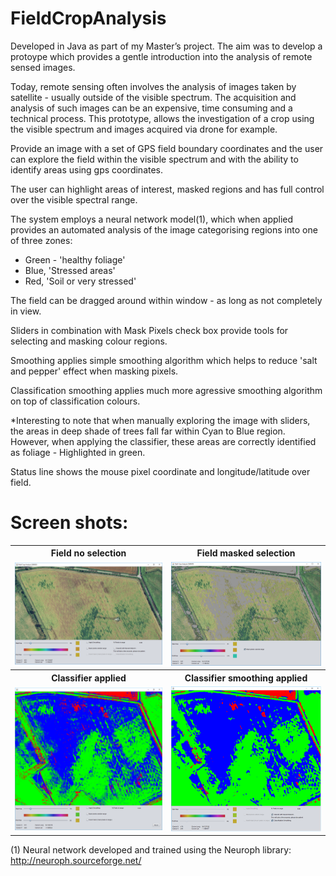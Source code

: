 # FieldCropAnalysis

Developed in Java as part of my Master’s project. The aim was to develop a protoype which provides a gentle introduction into the analysis of remote sensed images. 

Today, remote sensing often involves the analysis of images taken by satellite - usually outside of the visible spectrum. The acquisition and analysis of such images can be an expensive, time consuming and a technical process. This prototype, allows the investigation of a crop using the visible spectrum and images acquired via drone for example.

Provide an image with a set of GPS field boundary coordinates and the user can explore the field within the visible spectrum and with the ability to identify areas using gps coordinates. 

The user can highlight areas of interest, masked regions and has full control over the visible spectral range.

The system employs a neural network model(1), which when applied provides an automated analysis of the image categorising regions into one of three zones:

* Green - 'healthy foliage'
* Blue, 'Stressed areas'
* Red, 'Soil or very stressed'

The field can be dragged around within window - as long as not completely in view.

Sliders in combination with Mask Pixels check box provide tools for selecting and masking colour regions.

Smoothing applies simple smoothing algorithm which helps to reduce 'salt and pepper' effect when masking pixels.

Classification smoothing applies much more agressive smoothing algorithm on top of classification colours.

*Interesting to note that when manually exploring the image with sliders, the areas in deep shade of trees fall far within Cyan to Blue region. However, when applying the classifier, these areas are correctly identified as foliage - Highlighted in green.

Status line shows the mouse pixel coordinate and longitude/latitude over field.

# Screen shots:
<table>
  <tr>
    <th>Field no selection</th>
    <th>Field masked selection</th>
  </tr>
  <tr>
    <td><img width="400" src="https://github.com/cnicholas63/FieldCropAnalysis/blob/master/ScreenShots/FieldNoSelection.png" alt="Field no selection"></td>
    <td><img width="400" src="https://github.com/cnicholas63/FieldCropAnalysis/blob/master/ScreenShots/FieldWithSelection.png" alt="Field no selection"></td>
  </tr>
  <tr>
    <th>Classifier applied</th>
    <th>Classifier smoothing applied</th>
  </tr>
  <tr>
    <td><img width="400" src="https://github.com/cnicholas63/FieldCropAnalysis/blob/master/ScreenShots/FieldClassifierApplied.png" alt="Field no selection">
    </td>
    <td><img width="400" src="https://github.com/cnicholas63/FieldCropAnalysis/blob/master/ScreenShots/FieldClassifierSmoothed.png" alt="Field no selection">
    </td>
  </tr>
</table>

(1) Neural network developed and trained using the Neuroph library: http://neuroph.sourceforge.net/
